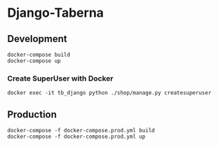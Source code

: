 # Django-Taberna

## Development

```
docker-compose build
docker-compose up
```

### Create SuperUser with Docker

```
docker exec -it tb_django python ./shop/manage.py createsuperuser
```

## Production

```
docker-compose -f docker-compose.prod.yml build
docker-compose -f docker-compose.prod.yml up
```
